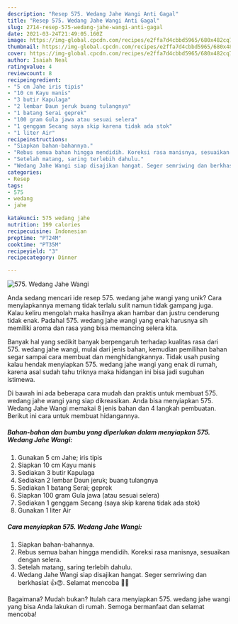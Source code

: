 ```yaml
---
description: "Resep 575. Wedang Jahe Wangi Anti Gagal"
title: "Resep 575. Wedang Jahe Wangi Anti Gagal"
slug: 2714-resep-575-wedang-jahe-wangi-anti-gagal
date: 2021-03-24T21:49:05.160Z
image: https://img-global.cpcdn.com/recipes/e2ffa7d4cbbd5965/680x482cq70/575-wedang-jahe-wangi-foto-resep-utama.jpg
thumbnail: https://img-global.cpcdn.com/recipes/e2ffa7d4cbbd5965/680x482cq70/575-wedang-jahe-wangi-foto-resep-utama.jpg
cover: https://img-global.cpcdn.com/recipes/e2ffa7d4cbbd5965/680x482cq70/575-wedang-jahe-wangi-foto-resep-utama.jpg
author: Isaiah Neal
ratingvalue: 4
reviewcount: 8
recipeingredient:
- "5 cm Jahe iris tipis"
- "10 cm Kayu manis"
- "3 butir Kapulaga"
- "2 lembar Daun jeruk buang tulangnya"
- "1 batang Serai geprek"
- "100 gram Gula jawa atau sesuai selera"
- "1 genggam Secang saya skip karena tidak ada stok"
- "1 liter Air"
recipeinstructions:
- "Siapkan bahan-bahannya."
- "Rebus semua bahan hingga mendidih. Koreksi rasa manisnya, sesuaikan dengan selera."
- "Setelah matang, saring terlebih dahulu."
- "Wedang Jahe Wangi siap disajikan hangat. Seger semriwing dan berkhasiat 👍😍. Selamat mencoba 🙏😊"
categories:
- Resep
tags:
- 575
- wedang
- jahe

katakunci: 575 wedang jahe 
nutrition: 199 calories
recipecuisine: Indonesian
preptime: "PT24M"
cooktime: "PT35M"
recipeyield: "3"
recipecategory: Dinner

---
```



![575. Wedang Jahe Wangi](https://img-global.cpcdn.com/recipes/e2ffa7d4cbbd5965/680x482cq70/575-wedang-jahe-wangi-foto-resep-utama.jpg)

Anda sedang mencari ide resep 575. wedang jahe wangi yang unik? Cara menyiapkannya memang tidak terlalu sulit namun tidak gampang juga. Kalau keliru mengolah maka hasilnya akan hambar dan justru cenderung tidak enak. Padahal 575. wedang jahe wangi yang enak harusnya sih memiliki aroma dan rasa yang bisa memancing selera kita.



Banyak hal yang sedikit banyak berpengaruh terhadap kualitas rasa dari 575. wedang jahe wangi, mulai dari jenis bahan, kemudian pemilihan bahan segar sampai cara membuat dan menghidangkannya. Tidak usah pusing kalau hendak menyiapkan 575. wedang jahe wangi yang enak di rumah, karena asal sudah tahu triknya maka hidangan ini bisa jadi suguhan istimewa.


Di bawah ini ada beberapa cara mudah dan praktis untuk membuat 575. wedang jahe wangi yang siap dikreasikan. Anda bisa menyiapkan 575. Wedang Jahe Wangi memakai 8 jenis bahan dan 4 langkah pembuatan. Berikut ini cara untuk membuat hidangannya.

<!--inarticleads1-->

##### Bahan-bahan dan bumbu yang diperlukan dalam menyiapkan 575. Wedang Jahe Wangi:

1. Gunakan 5 cm Jahe; iris tipis
1. Siapkan 10 cm Kayu manis
1. Sediakan 3 butir Kapulaga
1. Sediakan 2 lembar Daun jeruk; buang tulangnya
1. Sediakan 1 batang Serai; geprek
1. Siapkan 100 gram Gula jawa (atau sesuai selera)
1. Sediakan 1 genggam Secang (saya skip karena tidak ada stok)
1. Gunakan 1 liter Air




<!--inarticleads2-->

##### Cara menyiapkan 575. Wedang Jahe Wangi:

1. Siapkan bahan-bahannya.
1. Rebus semua bahan hingga mendidih. Koreksi rasa manisnya, sesuaikan dengan selera.
1. Setelah matang, saring terlebih dahulu.
1. Wedang Jahe Wangi siap disajikan hangat. Seger semriwing dan berkhasiat 👍😍. Selamat mencoba 🙏😊




Bagaimana? Mudah bukan? Itulah cara menyiapkan 575. wedang jahe wangi yang bisa Anda lakukan di rumah. Semoga bermanfaat dan selamat mencoba!
